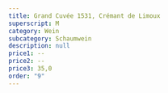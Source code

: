 ```yaml
---
title: Grand Cuvée 1531, Crémant de Limoux
superscript: M
category: Wein
subcategory: Schaumwein
description: null
price1: --
price2: --
price3: 35,0
order: "9"
---
```

